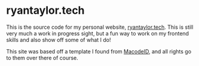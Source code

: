 # ryantaylor.tech

This is the source code for my personal website, [ryantaylor.tech](https://ryantaylor.tech). This is still very much a work in progress sight, but a fun way to work on my frontend skills and also show off some of what I do!
  
This site was based off a template I found from [MacodeID](https://www.macodeid.com/), and all rights go to them over there of course.